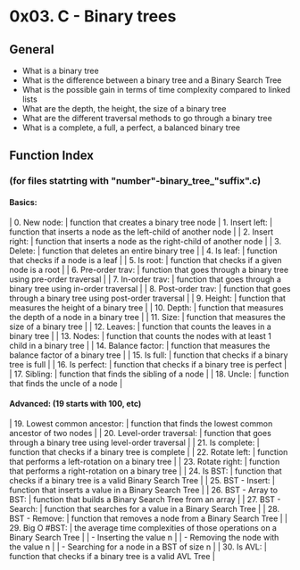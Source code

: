# 0x03. C - Binary trees
## General
- What is a binary tree
- What is the difference between a binary tree and a Binary Search Tree
- What is the possible gain in terms of time complexity compared to linked lists
- What are the depth, the height, the size of a binary tree
- What are the different traversal methods to go through a binary tree
- What is a complete, a full, a perfect, a balanced binary tree

## Function Index
### (for files statrting with "number"-binary_tree_"suffix".c)
#### Basics:
| 0. New node:		| function that creates a binary tree node
| 1. Insert left:	| function that inserts a node as the left-child of another node	|
| 2. Insert right:	| function that inserts a node as the right-child of another node	|
| 3. Delete:		| function that deletes an entire binary tree	     	     		|
| 4. Is leaf:		| function that checks if a node is a leaf				|
| 5. Is root:		| function that checks if a given node is a root			|
| 6. Pre-order trav: 	| function that goes through a binary tree using pre-order traversal	|
| 7. In-order trav:	| function that goes through a binary tree using in-order traversal	|
| 8. Post-order trav:	| function that goes through a binary tree using post-order traversal	|
| 9. Height:		| function that measures the height of a binary tree	    		|
| 10. Depth:		| function that measures the depth of a node in a binary tree		|
| 11. Size:		| function that measures the size of a binary tree	 		|
| 12. Leaves:		| function that counts the leaves in a binary tree			|
| 13. Nodes:		| function that counts the nodes with at least 1 child in a binary tree	|
| 14. Balance factor:	| function that measures the balance factor of a binary tree	   	|
| 15. Is full:		| function that checks if a binary tree is full	 			|
| 16. Is perfect:	| function that checks if a binary tree is perfect			|
| 17. Sibling:		| function that finds the sibling of a node				|
| 18. Uncle:		| function that finds the uncle of a node				|
#### Advanced: (19 starts with 100, etc)
| 19. Lowest common ancestor: | function that finds the lowest common ancestor of two nodes			|
| 20. Level-order traversal:  | function that goes through a binary tree using level-order traversal		|
| 21. Is complete:	      | function that checks if a binary tree is complete	   			|
| 22. Rotate left:	      | function that performs a left-rotation on a binary tree				|
| 23. Rotate right:	      | function that performs a right-rotation on a binary tree			|
| 24. Is BST:		      | function that checks if a binary tree is a valid Binary Search Tree		|
| 25. BST - Insert:	      | function that inserts a value in a Binary Search Tree	       			|
| 26. BST - Array to BST:     | function that builds a Binary Search Tree from an array				|
| 27. BST - Search:  	      | function that searches for a value in a Binary Search Tree			|
| 28. BST - Remove:	      | function that removes a node from a Binary Search Tree				|
| 29. Big O #BST:	      | the average time complexities of those operations on a Binary Search Tree	|
| - Inserting the value n     	    	    	 	      	       		       	      	     		|
| - Removing the node with the value n										|
| - Searching for a node in a BST of size n									|
| 30. Is AVL: 	    	      | function that checks if a binary tree is a valid AVL Tree			|
